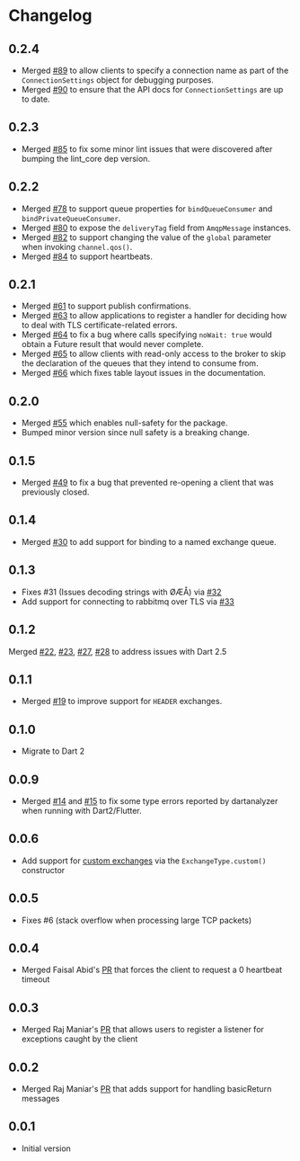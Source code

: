# Changelog

## 0.2.4

- Merged [#89](https://github.com/achilleasa/dart_amqp/pull/89) to allow clients to specify a connection name as part of the `ConnectionSettings` object for debugging purposes.
- Merged [#90](https://github.com/achilleasa/dart_amqp/pull/90) to ensure that the API docs for `ConnectionSettings` are up to date.

## 0.2.3

- Merged [#85](https://github.com/achilleasa/dart_amqp/pull/85) to fix some minor lint issues that were discovered after bumping the lint_core dep version.

## 0.2.2

- Merged [#78](https://github.com/achilleasa/dart_amqp/pull/78) to support queue properties for `bindQueueConsumer` and `bindPrivateQueueConsumer`.
- Merged [#80](https://github.com/achilleasa/dart_amqp/pull/80) to expose the `deliveryTag` field from `AmqpMessage` instances.
- Merged [#82](https://github.com/achilleasa/dart_amqp/pull/82) to support changing the value of the `global` parameter when invoking `channel.qos()`.
- Merged [#84](https://github.com/achilleasa/dart_amqp/pull/84) to support heartbeats.

## 0.2.1

- Merged [#61](https://github.com/achilleasa/dart_amqp/pull/61) to support
publish confirmations.
- Merged [#63](https://github.com/achilleasa/dart_amqp/pull/63) to allow applications
to register a handler for deciding how to deal with TLS certificate-related errors.
- Merged [#64](https://github.com/achilleasa/dart_amqp/pull/64) to fix a bug
where calls specifying `noWait: true` would obtain a Future result that would never complete.
- Merged [#65](https://github.com/achilleasa/dart_amqp/pull/65) to allow clients
with read-only access to the broker to skip the declaration of the queues that they intend to consume from.
- Merged [#66](https://github.com/achilleasa/dart_amqp/pull/66) which fixes table layout issues in the documentation.

## 0.2.0

- Merged [#55](https://github.com/achilleasa/dart_amqp/pull/55) which enables
null-safety for the package.
- Bumped minor version since null safety is a breaking change.

## 0.1.5

- Merged [#49](https://github.com/achilleasa/dart_amqp/pull/49) to fix a bug
that prevented re-opening a client that was previously closed.

## 0.1.4

- Merged [#30](https://github.com/achilleasa/dart_amqp/pull/30) to add support
for binding to a named exchange queue.

## 0.1.3

- Fixes #31 (Issues decoding strings with ØÆÅ) via [#32](https://github.com/achilleasa/dart_amqp/pull/32)
- Add support for connecting to rabbitmq over TLS via [#33](https://github.com/achilleasa/dart_amqp/pull/33)

## 0.1.2

 Merged [#22](https://github.com/achilleasa/dart_amqp/pull/22), [#23](https://github.com/achilleasa/dart_amqp/pull/23),
 [#27](https://github.com/achilleasa/dart_amqp/pull/27), [#28](https://github.com/achilleasa/dart_amqp/pull/27)
 to address issues with Dart 2.5

## 0.1.1

- Merged [#19](https://github.com/achilleasa/dart_amqp/pull/19) to improve support for `HEADER` exchanges.

## 0.1.0

- Migrate to Dart 2

## 0.0.9

- Merged [#14](https://github.com/achilleasa/dart_amqp/pull/14) and [#15](https://github.com/achilleasa/dart_amqp/pull/15)
to fix some type errors reported by dartanalyzer when running with Dart2/Flutter.

## 0.0.6

- Add support for [custom exchanges](https://github.com/achilleasa/dart_amqp/pull/7) via the `ExchangeType.custom()` constructor

## 0.0.5

- Fixes #6 (stack overflow when processing large TCP packets)

## 0.0.4

- Merged Faisal Abid's [PR](https://github.com/achilleasa/dart_amqp/pull/5) that
forces the client to request a 0 heartbeat timeout

## 0.0.3

- Merged Raj Maniar's [PR](https://github.com/achilleasa/dart_amqp/pull/3) that
allows users to register a listener for exceptions caught by the client

## 0.0.2

- Merged Raj Maniar's [PR](https://github.com/achilleasa/dart_amqp/pull/2) that adds support for handling basicReturn
messages

## 0.0.1

- Initial version
